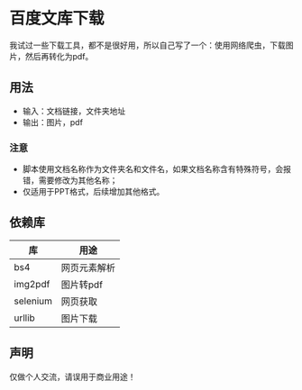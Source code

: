 # 百度文库下载

我试过一些下载工具，都不是很好用，所以自己写了一个：使用网络爬虫，下载图片，然后再转化为pdf。

## 用法
* 输入：文档链接，文件夹地址
* 输出：图片，pdf

### 注意
* 脚本使用文档名称作为文件夹名和文件名，如果文档名称含有特殊符号，会报错，需要修改为其他名称；
* 仅适用于PPT格式，后续增加其他格式。

## 依赖库
|库|用途|
|--|--|
|bs4|网页元素解析|
|img2pdf|图片转pdf|
|selenium|网页获取|
|urllib|图片下载|


## 声明
仅做个人交流，请误用于商业用途！
